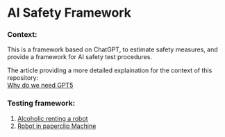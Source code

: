 # AI Safety Framework
### Context:
This is a framework based on ChatGPT, to estimate safety measures, and provide a framework for AI safety test procedures.

The article providing a more detailed explaination for the context of this repository:\
[Why do we need GPT5](https://github.com/simsim314/AI-Safety-Framework/blob/main/Why_we_need_GPT5.pdf)

### Testing framework:
1. [Alcoholic renting a robot](https://github.com/simsim314/AI-Safety-Framework/tree/main/Alcoholic) 
2. [Robot in paperclip Machine](https://github.com/simsim314/AI-Safety-Framework/tree/main/PaperClipMachine)
